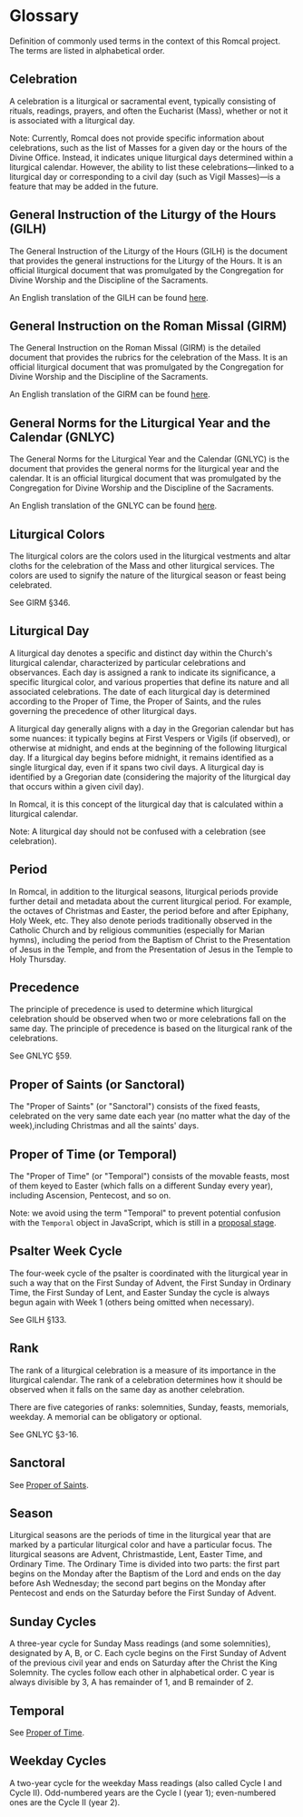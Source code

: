 # Glossary

Definition of commonly used terms in the context of this Romcal project. The terms are listed in alphabetical order.

## Celebration

A celebration is a liturgical or sacramental event, typically consisting of rituals, readings, prayers, and often the Eucharist (Mass), whether or not it is associated with a liturgical day.

Note: Currently, Romcal does not provide specific information about celebrations, such as the list of Masses for a given day or the hours of the Divine Office. Instead, it indicates unique liturgical days determined within a liturgical calendar. However, the ability to list these celebrations—linked to a liturgical day or corresponding to a civil day (such as Vigil Masses)—is a feature that may be added in the future.

## General Instruction of the Liturgy of the Hours (GILH)

The General Instruction of the Liturgy of the Hours (GILH) is the document that provides the general instructions for the Liturgy of the Hours. It is an official liturgical document that was promulgated by the Congregation for Divine Worship and the Discipline of the Sacraments.

An English translation of the GILH can be found [here](https://divineoffice.org/general-instructions/).

## General Instruction on the Roman Missal (GIRM)

The General Instruction on the Roman Missal (GIRM) is the detailed document that provides the rubrics for the celebration of the Mass. It is an official liturgical document that was promulgated by the Congregation for Divine Worship and the Discipline of the Sacraments.

An English translation of the GIRM can be found [here](https://www.catholicculture.org/culture/library/view.cfm?recnum=337).

## General Norms for the Liturgical Year and the Calendar (GNLYC)

The General Norms for the Liturgical Year and the Calendar (GNLYC) is the document that provides the general norms for the liturgical year and the calendar. It is an official liturgical document that was promulgated by the Congregation for Divine Worship and the Discipline of the Sacraments.

An English translation of the GNLYC can be found [here](https://www.catholicculture.org/culture/library/view.cfm?id=10842).

## Liturgical Colors

The liturgical colors are the colors used in the liturgical vestments and altar cloths for the celebration of the Mass and other liturgical services. The colors are used to signify the nature of the liturgical season or feast being celebrated.

See GIRM §346.

## Liturgical Day

A liturgical day denotes a specific and distinct day within the Church's liturgical calendar, characterized by particular celebrations and observances. Each day is assigned a rank to indicate its significance, a specific liturgical color, and various properties that define its nature and all associated celebrations. The date of each liturgical day is determined according to the Proper of Time, the Proper of Saints, and the rules governing the precedence of other liturgical days.

A liturgical day generally aligns with a day in the Gregorian calendar but has some nuances: it typically begins at First Vespers or Vigils (if observed), or otherwise at midnight, and ends at the beginning of the following liturgical day. If a liturgical day begins before midnight, it remains identified as a single liturgical day, even if it spans two civil days. A liturgical day is identified by a Gregorian date (considering the majority of the liturgical day that occurs within a given civil day).

In Romcal, it is this concept of the liturgical day that is calculated within a liturgical calendar.

Note: A liturgical day should not be confused with a celebration (see celebration).

## Period

In Romcal, in addition to the liturgical seasons, liturgical periods provide further detail and metadata about the current liturgical period. For example, the octaves of Christmas and Easter, the period before and after Epiphany, Holy Week, etc. They also denote periods traditionally observed in the Catholic Church and by religious communities (especially for Marian hymns), including the period from the Baptism of Christ to the Presentation of Jesus in the Temple, and from the Presentation of Jesus in the Temple to Holy Thursday.

## Precedence

The principle of precedence is used to determine which liturgical celebration should be observed when two or more celebrations fall on the same day. The principle of precedence is based on the liturgical rank of the celebrations.

See GNLYC §59.

## Proper of Saints (or Sanctoral)

The "Proper of Saints" (or "Sanctoral") consists of the fixed feasts, celebrated on the very same date each year (no matter what the day of the week),including Christmas and all the saints' days.

## Proper of Time (or Temporal)

The "Proper of Time" (or "Temporal") consists of the movable feasts, most of them keyed to Easter (which falls on a different Sunday every year), including Ascension, Pentecost, and so on.

Note: we avoid using the term "Temporal" to prevent potential confusion with the `Temporal` object in JavaScript, which is still in a [proposal stage](https://tc39.es/proposal-temporal/docs/).

## Psalter Week Cycle

The four-week cycle of the psalter is coordinated with the liturgical year in such a way that on the First Sunday of Advent, the First Sunday in Ordinary Time, the First Sunday of Lent, and Easter Sunday the cycle is always begun again with Week 1 (others being omitted when necessary).

See GILH §133.

## Rank

The rank of a liturgical celebration is a measure of its importance in the liturgical calendar. The rank of a celebration determines how it should be observed when it falls on the same day as another celebration.

There are five categories of ranks: solemnities, Sunday, feasts, memorials, weekday. A memorial can be obligatory or optional.

See GNLYC §3-16.

## Sanctoral

See [Proper of Saints]().

## Season

Liturgical seasons are the periods of time in the liturgical year that are marked by a particular liturgical color and have a particular focus. The liturgical seasons are Advent, Christmastide, Lent, Easter Time, and Ordinary Time. The Ordinary Time is divided into two parts: the first part begins on the Monday after the Baptism of the Lord and ends on the day before Ash Wednesday; the second part begins on the Monday after Pentecost and ends on the Saturday before the First Sunday of Advent.

## Sunday Cycles

A three-year cycle for Sunday Mass readings (and some solemnities), designated by A, B, or C. Each cycle begins on the First Sunday of Advent of the previous civil year and ends on Saturday after the Christ the King Solemnity. The cycles follow each other in alphabetical order. C year is always divisible by 3, A has remainder of 1, and B remainder of 2.

## Temporal

See [Proper of Time]().

## Weekday Cycles

A two-year cycle for the weekday Mass readings (also called Cycle I and Cycle II). Odd-numbered years are the Cycle I (year 1); even-numbered ones are the Cycle II (year 2).
